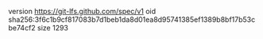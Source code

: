 version https://git-lfs.github.com/spec/v1
oid sha256:3f6c1b9cf817083b7d1beb1da8d01ea8d95741385ef1389b8bf17b53cbe74cf2
size 1293
